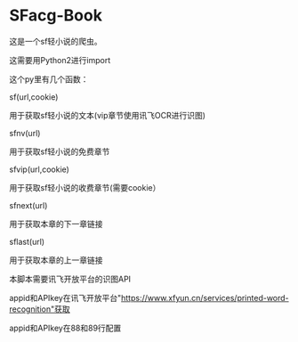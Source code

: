 # SFacg-Book
这是一个sf轻小说的爬虫。

这需要用Python2进行import

这个py里有几个函数：

sf(url,cookie)

用于获取sf轻小说的文本(vip章节使用讯飞OCR进行识图)

sfnv(url)

用于获取sf轻小说的免费章节

sfvip(url,cookie)

用于获取sf轻小说的收费章节(需要cookie）

sfnext(url)

用于获取本章的下一章链接

sflast(url)

用于获取本章的上一章链接

本脚本需要讯飞开放平台的识图API

appid和APIkey在讯飞开放平台"https://www.xfyun.cn/services/printed-word-recognition"获取

appid和APIkey在88和89行配置
